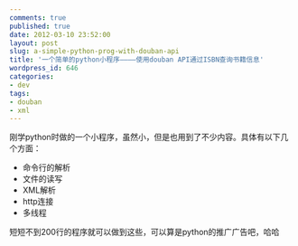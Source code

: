 ```yaml
---
comments: true
published: true
date: 2012-03-10 23:52:00
layout: post
slug: a-simple-python-prog-with-douban-api
title: '一个简单的python小程序————使用douban API通过ISBN查询书籍信息'
wordpress_id: 646
categories:
- dev
tags:
- douban
- xml
---
```


刚学python时做的一个小程序，虽然小，但是也用到了不少内容。具体有以下几个方面： 

  * 命令行的解析 
  * 文件的读写 
  * XML解析 
  * http连接 
  * 多线程 
 

短短不到200行的程序就可以做到这些，可以算是python的推广广告吧，哈哈 

<script src="https://gist.github.com/liuyix/6738920.js"></script>
    
